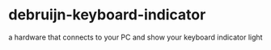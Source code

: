# debruijn-keyboard-indicator
a hardware that connects to your PC and show your keyboard indicator light
